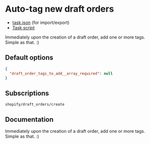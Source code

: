 # Auto-tag new draft orders

* [task.json](../../tasks/auto-tag-new-draft-orders.json) (for import/export)
* [Task script](./script.liquid)

Immediately upon the creation of a draft order, add one or more tags. Simple as that. :)

## Default options

```json
{
  "draft_order_tags_to_add__array_required": null
}
```

## Subscriptions

```liquid
shopify/draft_orders/create
```

## Documentation

Immediately upon the creation of a draft order, add one or more tags. Simple as that. :)

